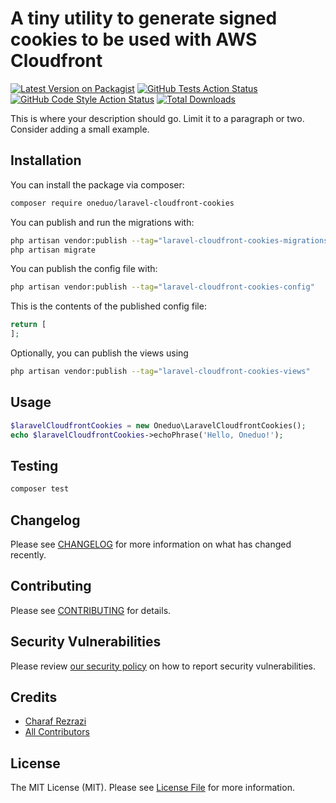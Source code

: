 # A tiny utility to generate signed cookies to be used with AWS Cloudfront

[![Latest Version on Packagist](https://img.shields.io/packagist/v/oneduo/laravel-cloudfront-cookies.svg?style=flat-square)](https://packagist.org/packages/oneduo/laravel-cloudfront-cookies)
[![GitHub Tests Action Status](https://img.shields.io/github/actions/workflow/status/oneduo/laravel-cloudfront-cookies/run-tests.yml?branch=main&label=tests&style=flat-square)](https://github.com/oneduo/laravel-cloudfront-cookies/actions?query=workflow%3Arun-tests+branch%3Amain)
[![GitHub Code Style Action Status](https://img.shields.io/github/actions/workflow/status/oneduo/laravel-cloudfront-cookies/fix-php-code-style-issues.yml?branch=main&label=code%20style&style=flat-square)](https://github.com/oneduo/laravel-cloudfront-cookies/actions?query=workflow%3A"Fix+PHP+code+style+issues"+branch%3Amain)
[![Total Downloads](https://img.shields.io/packagist/dt/oneduo/laravel-cloudfront-cookies.svg?style=flat-square)](https://packagist.org/packages/oneduo/laravel-cloudfront-cookies)

This is where your description should go. Limit it to a paragraph or two. Consider adding a small example.

## Installation

You can install the package via composer:

```bash
composer require oneduo/laravel-cloudfront-cookies
```

You can publish and run the migrations with:

```bash
php artisan vendor:publish --tag="laravel-cloudfront-cookies-migrations"
php artisan migrate
```

You can publish the config file with:

```bash
php artisan vendor:publish --tag="laravel-cloudfront-cookies-config"
```

This is the contents of the published config file:

```php
return [
];
```

Optionally, you can publish the views using

```bash
php artisan vendor:publish --tag="laravel-cloudfront-cookies-views"
```

## Usage

```php
$laravelCloudfrontCookies = new Oneduo\LaravelCloudfrontCookies();
echo $laravelCloudfrontCookies->echoPhrase('Hello, Oneduo!');
```

## Testing

```bash
composer test
```

## Changelog

Please see [CHANGELOG](CHANGELOG.md) for more information on what has changed recently.

## Contributing

Please see [CONTRIBUTING](CONTRIBUTING.md) for details.

## Security Vulnerabilities

Please review [our security policy](../../security/policy) on how to report security vulnerabilities.

## Credits

- [Charaf Rezrazi](https://github.com/Rezrazi)
- [All Contributors](../../contributors)

## License

The MIT License (MIT). Please see [License File](LICENSE.md) for more information.
